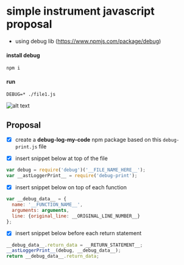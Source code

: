 # simple instrument javascript proposal

- using debug lib (https://www.npmjs.com/package/debug)


#### install debug

```
npm i
```

#### run

```
DEBUG=* ./file1.js
```

![alt text](https://files.gitter.im/debug-print/nEwd/blob "Result")


## Proposal

- [x] create a **debug-log-my-code** npm package based on this `debug-print.js` file

- [x] insert snippet below at top of the file
```js
var debug = require('debug')('__FILE_NAME_HERE__');
var __astLoggerPrint__ = require('debug-print');
```

- [x] insert snippet below on top of each function
```js
var __debug_data__ = {
  name: '__FUNCTION_NAME__',
  arguments: arguments,
  line: {original_line: __ORIGINAL_LINE_NUMBER__}
};
```

- [x] insert snippet below before each return statement
```js
__debug_data__.return_data = __RETURN_STATEMENT__;
__astLoggerPrint__(debug, __debug_data__);
return __debug_data__.return_data;
```
